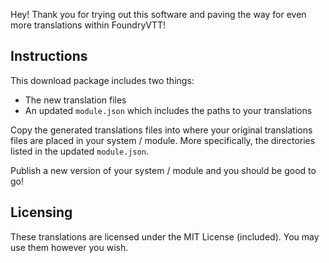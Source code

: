 Hey! Thank you for trying out this software and paving the way for even more translations within FoundryVTT!

## Instructions

This download package includes two things:

* The new translation files
* An updated `module.json` which includes the paths to your translations

Copy the generated translations files into where your original translations files are placed in your system / module. More specifically, the directories listed in the updated `module.json`.

Publish a new version of your system / module and you should be good to go!

## Licensing

These translations are licensed under the MIT License (included). You may use them however you wish.
